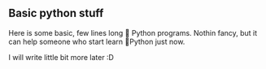 Basic python stuff
---

Here is some basic, few lines long :snake: Python programs. 
Nothin fancy, but it can help someone who start learn :snake:Python just now.

I will write little bit more later :D

